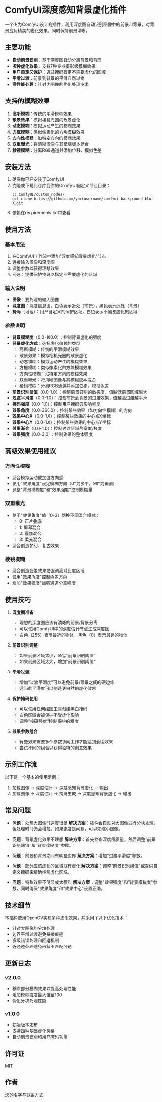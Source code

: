 # ComfyUI深度感知背景虚化插件

一个专为ComfyUI设计的插件，利用深度图自动识别图像中的前景和背景，对背景应用精美的虚化效果，同时保持前景清晰。

## 主要功能

- **自动前景识别**：基于深度图自动分离前景和背景
- **多种虚化效果**：支持7种专业摄影级模糊效果
- **用户自定义保护**：通过掩码指定不需要虚化的区域
- **平滑过渡**：前景到背景的平滑自然过渡
- **高性能处理**：针对大图像的优化处理技术

## 支持的模糊效果

1. **高斯模糊**：传统的平滑模糊效果
2. **散景效果**：模拟相机光圈的散景虚化
3. **动态模糊**：模拟运动产生的模糊效果
4. **方框模糊**：类似像素化的方块模糊效果
5. **方向性模糊**：沿特定方向的模糊效果
6. **双重曝光**：将清晰图像与其模糊版本混合
7. **棱镜模糊**：分离RGB通道并添加位移，模拟色差

## 安装方法

1. 确保你已经安装了ComfyUI
2. 克隆或下载此仓库到你的ComfyUI自定义节点目录：
   ```
   cd ComfyUI/custom_nodes/
   git clone https://github.com/yourusername/comfyui-background-blur-X.git
   ```
3. 依赖在requirements.txt中查看

## 使用方法

### 基本用法

1. 在ComfyUI工作流中添加"深度感知背景虚化"节点
2. 连接输入图像和深度图
3. 调整参数以获得理想效果
4. 可选：提供保护掩码以指定不需要虚化的区域

### 输入说明

- **图像**：要处理的输入图像
- **深度图**：深度信息图，白色表示近处（前景），黑色表示远处（背景）
- **掩码**（可选）：用户自定义的保护区域，白色表示不需要虚化的区域

### 参数说明

- **背景模糊度**（0.0-100.0）：控制背景虚化的强度
- **背景虚化方式**：选择虚化效果的类型
  - 高斯模糊：传统的平滑模糊效果
  - 散景效果：模拟相机光圈的散景虚化
  - 动态模糊：模拟运动产生的模糊效果
  - 方框模糊：类似像素化的方块模糊效果
  - 方向性模糊：沿特定方向的模糊效果
  - 双重曝光：将清晰图像与其模糊版本混合
  - 棱镜模糊：分离RGB通道并添加位移，模拟色差
- **前景识别阈值**（0.0-1.0）：控制前景识别的敏感度，值越低前景区域越大
- **过渡平滑度**（0.0-1.0）：控制前景到背景的过渡效果，值越高过渡越平滑
- **掩码强度**（0.0-1.0）：控制用户掩码的影响程度
- **效果角度**（0.0-360.0）：控制某些效果（如方向性模糊）的方向
- **效果中心X**（0.0-1.0）：控制某些效果的中心点X坐标
- **效果中心Y**（0.0-1.0）：控制某些效果的中心点Y坐标
- **效果渐变**（0.0-1.0）：控制过渡区域的宽度/梯度
- **效果强度**（0.0-3.0）：控制效果的整体强度

## 高级效果使用建议

### 方向性模糊
- 适合模拟运动或加强方向感
- 使用"效果角度"设定模糊方向（0°为水平，90°为垂直）
- 调整"背景模糊度"和"效果强度"控制模糊量

### 双重曝光
- 使用"效果角度"值（0-3）切换不同混合模式：
  - 0: 正片叠底
  - 1: 屏幕混合
  - 2: 叠加混合
  - 3: 柔光混合
- 适合创造梦幻、复古效果

### 棱镜模糊
- 适合创造色差效果或强调高对比度区域
- 使用"效果角度"控制色差方向
- 增加"效果强度"加强通道分离程度

## 使用技巧

1. **深度图准备**
   - 理想的深度图应该有清晰的前景/背景分离
   - 可以使用ComfyUI中的深度估计节点生成深度图
   - 白色（255）表示最近的物体，黑色（0）表示最远的物体

2. **前景识别调整**
   - 如果前景区域太小，降低"前景识别阈值"
   - 如果前景区域太大，增加"前景识别阈值"

3. **平滑过渡**
   - 增加"过渡平滑度"可以避免前景/背景之间的硬边缘
   - 适当的平滑度可以创造更自然的虚化效果

4. **保护掩码使用**
   - 可以使用任何绘图工具创建黑白掩码
   - 白色区域会被保护不受虚化影响
   - 调整"掩码强度"控制保护的程度

5. **效果参数组合**
   - 有些效果需要多个参数协同工作才能达到最佳效果
   - 尝试不同的组合以获得独特的创意效果

## 示例工作流

以下是一个基本的使用示例：

1. 加载图像 → 深度估计 → 深度感知背景虚化 → 输出
2. 加载图像 → 深度估计 → 掩码生成 → 深度感知背景虚化 → 输出

## 常见问题

- **问题**：处理大图像时速度很慢
  **解决方案**：插件会自动对大图像进行分块处理，但处理时间仍会增加。如果速度是问题，可以先缩小图像。

- **问题**：背景虚化效果不理想
  **解决方案**：首先检查深度图质量，然后调整"前景识别阈值"和"背景模糊度"参数。

- **问题**：前景和背景之间有明显边界
  **解决方案**：增加"过渡平滑度"参数。

- **问题**：部分应该虚化的区域没有虚化
  **解决方案**：调整"前景识别阈值"或提供自定义掩码来精确控制虚化区域。

- **问题**：特殊效果不明显或太强烈
  **解决方案**：调整"效果强度"和"背景模糊度"参数，同时确保"效果角度"和"效果中心"设置正确。

## 技术细节

本插件使用OpenCV实现多种虚化效果，并采用了以下优化技术：

- 针对大图像的分块处理
- 边界平滑过渡避免拼接痕迹
- 多级错误处理和回退机制
- 逐通道处理避免形状不匹配问题

## 更新日志

### v2.0.0
- 移除部分模糊效果以提高处理性能
- 增加模糊强度最大值至100
- 优化分块处理性能

### v1.0.0
- 初始版本发布
- 支持四种基础虚化风格
- 自动前景识别和用户掩码功能

## 许可证

MIT

## 作者

您的名字与联系方式 
